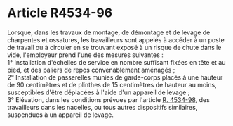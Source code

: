 # Article R4534-96

  
Lorsque, dans les travaux de montage, de démontage et de levage de charpentes et ossatures, les travailleurs sont appelés à accéder à un poste de travail ou à circuler en se trouvant exposé à un risque de chute dans le vide, l'employeur prend l'une des mesures suivantes :   
1° Installation d'échelles de service en nombre suffisant fixées en tête et au pied, et des paliers de repos convenablement aménagés ;   
2° Installation de passerelles munies de garde-corps placés à une hauteur de 90 centimètres et de plinthes de 15 centimètres de hauteur au moins, susceptibles d'être déplacées à l'aide d'un appareil de levage ;   
3° Elévation, dans les conditions prévues par l'article [R. 4534-98][1], des travailleurs dans les nacelles, ou tous autres dispositifs similaires, suspendues à un appareil de levage.

 [1]: /affichCodeArticle.do?cidTexte=LEGITEXT000006072050&idArticle=LEGIARTI000018492257&dateTexte=&categorieLien=cid